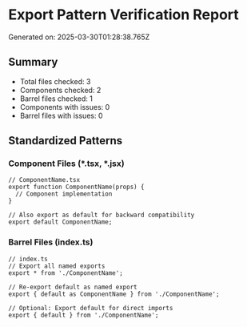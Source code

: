 # Export Pattern Verification Report

Generated on: 2025-03-30T01:28:38.765Z

## Summary

- Total files checked: 3
- Components checked: 2
- Barrel files checked: 1
- Components with issues: 0
- Barrel files with issues: 0

## Standardized Patterns

### Component Files (*.tsx, *.jsx)

```tsx
// ComponentName.tsx
export function ComponentName(props) {
  // Component implementation
}

// Also export as default for backward compatibility
export default ComponentName;
```

### Barrel Files (index.ts)

```tsx
// index.ts
// Export all named exports
export * from './ComponentName';

// Re-export default as named export
export { default as ComponentName } from './ComponentName';

// Optional: Export default for direct imports
export { default } from './ComponentName';
```

